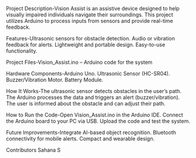 Project Description-Vision Assist is an assistive device designed to help visually impaired individuals navigate their surroundings. This project utilizes Arduino to process inputs from sensors and provide real-time feedback.

Features-Ultrasonic sensors for obstacle detection.
Audio or vibration feedback for alerts.
Lightweight and portable design.
Easy-to-use functionality.

Project Files-Vision_Assist.ino – Arduino code for the system

Hardware Components-Arduino Uno.
Ultrasonic Sensor (HC-SR04).
Buzzer/Vibration Motor.
Battery Module.

How It Works-The ultrasonic sensor detects obstacles in the user’s path.
The Arduino processes the data and triggers an alert (buzzer/vibration).
The user is informed about the obstacle and can adjust their path.

How to Run the Code-Open Vision_Assist.ino in the Arduino IDE.
Connect the Arduino board to your PC via USB.
Upload the code and test the system.

Future Improvements-Integrate AI-based object recognition.
Bluetooth connectivity for mobile alerts.
Compact and wearable design.

Contributors
Sahana S
